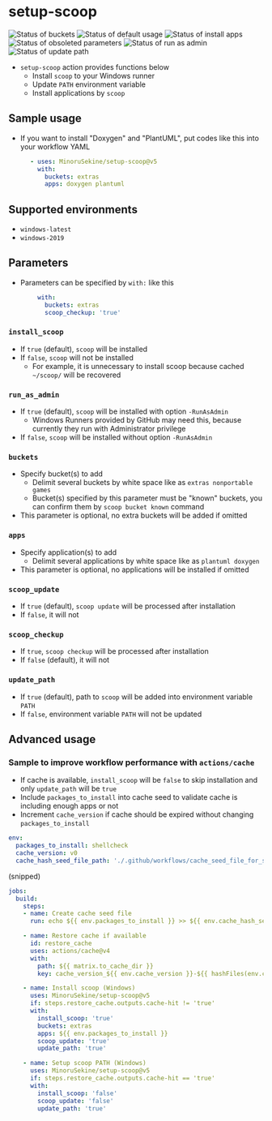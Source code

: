 # setup-scoop

![Status of buckets](https://github.com/MinoruSekine/setup-scoop/actions/workflows/buckets.yml/badge.svg?event=schedule)
![Status of default usage](https://github.com/MinoruSekine/setup-scoop/actions/workflows/default_usage.yml/badge.svg?event=schedule)
![Status of install apps](https://github.com/MinoruSekine/setup-scoop/actions/workflows/install_apps.yml/badge.svg?event=schedule)
![Status of obsoleted parameters](https://github.com/MinoruSekine/setup-scoop/actions/workflows/obsoleted_parameters.yml/badge.svg?event=schedule)
![Status of run as admin](https://github.com/MinoruSekine/setup-scoop/actions/workflows/run_as_admin.yml/badge.svg?event=schedule)
![Status of update path](https://github.com/MinoruSekine/setup-scoop/actions/workflows/update_path.yml/badge.svg?event=schedule)

- `setup-scoop` action provides functions below
  - Install `scoop` to your Windows runner
  - Update `PATH` environment variable
  - Install applications by `scoop`

## Sample usage

- If you want to install "Doxygen" and "PlantUML", put codes like this into your workflow YAML
```yaml
      - uses: MinoruSekine/setup-scoop@v5
        with:
          buckets: extras
          apps: doxygen plantuml
```

## Supported environments

- `windows-latest`
- `windows-2019`

## Parameters

- Parameters can be specified by `with:` like this
```yaml
        with:
          buckets: extras
          scoop_checkup: 'true'
```

### `install_scoop`

- If `true` (default), `scoop` will be installed
- If `false`, `scoop` will not be installed
  - For example, it is unnecessary to install scoop because cached `~/scoop/` will be recovered

### `run_as_admin`

- If `true` (default), `scoop` will be installed with option `-RunAsAdmin`
  - Windows Runners provided by GitHub may need this, because currently they run with Administrator privilege
- If `false`, `scoop` will be installed without option `-RunAsAdmin`

### `buckets`

- Specify bucket(s) to add
  - Delimit several buckets by white space like as `extras nonportable games`
  - Bucket(s) specified by this parameter must be "known" buckets, you can confirm them by `scoop bucket known` command
- This parameter is optional, no extra buckets will be added if omitted

### `apps`

- Specify application(s) to add
  - Delimit several applications by white space like as `plantuml doxygen`
- This parameter is optional, no applications will be installed if omitted

### `scoop_update`

- If `true` (default), `scoop update` will be processed after installation
- If `false`, it will not

### `scoop_checkup`

- If `true`, `scoop checkup` will be processed after installation
- If `false` (default), it will not

### `update_path`

- If `true` (default), path to `scoop` will be added into environment variable `PATH`
- If `false`, environment variable `PATH` will not be updated

## Advanced usage

### Sample to improve workflow performance with `actions/cache`
- If cache is available, `install_scoop` will be `false` to skip installation and only `update_path` will be `true`
- Include `packages_to_install` into cache seed to validate cache is including enough apps or not
- Increment `cache_version` if cache should be expired without changing `packages_to_install`
```yaml
env:
  packages_to_install: shellcheck
  cache_version: v0
  cache_hash_seed_file_path: './.github/workflows/cache_seed_file_for_scoop.txt'
```
(snipped)
```yaml
jobs:
  build:
    steps:
    - name: Create cache seed file
      run: echo ${{ env.packages_to_install }} >> ${{ env.cache_hash_seed_file_path }}

    - name: Restore cache if available
      id: restore_cache
      uses: actions/cache@v4
      with:
        path: ${{ matrix.to_cache_dir }}
        key: cache_version_${{ env.cache_version }}-${{ hashFiles(env.cache_hash_seed_file_path) }}

    - name: Install scoop (Windows)
      uses: MinoruSekine/setup-scoop@v5
      if: steps.restore_cache.outputs.cache-hit != 'true'
      with:
        install_scoop: 'true'
        buckets: extras
        apps: ${{ env.packages_to_install }}
        scoop_update: 'true'
        update_path: 'true'

    - name: Setup scoop PATH (Windows)
      uses: MinoruSekine/setup-scoop@v5
      if: steps.restore_cache.outputs.cache-hit == 'true'
      with:
        install_scoop: 'false'
        scoop_update: 'false'
        update_path: 'true'
```
